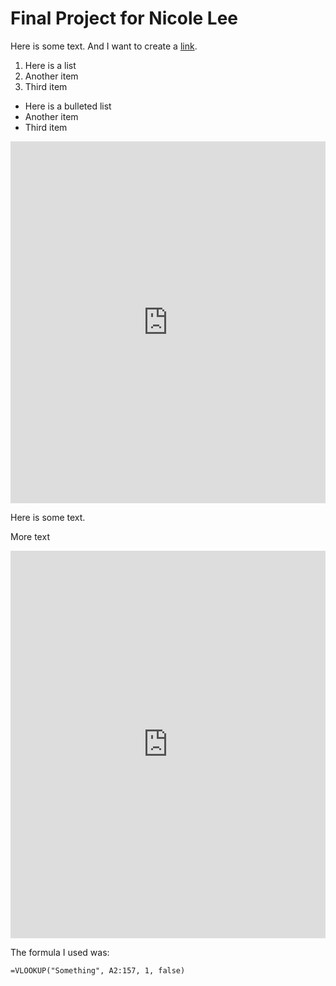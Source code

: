 # Final Project for Nicole Lee

Here is some text. And I want to create a [link](https://wikipedia.org).

1. Here is a list
2. Another item
3. Third item



* Here is a bulleted list
* Another item
* Third item

<iframe title="Most Common College Majors for Men and Women" aria-label="chart" id="datawrapper-chart-Yb0qW" src="https://datawrapper.dwcdn.net/Yb0qW/1/" scrolling="no" frameborder="0" style="width: 0; min-width: 100% !important; border: none;" height="579"></iframe><script type="text/javascript">!function(){"use strict";window.addEventListener("message",(function(a){if(void 0!==a.data["datawrapper-height"])for(var e in a.data["datawrapper-height"]){var t=document.getElementById("datawrapper-chart-"+e)||document.querySelector("iframe[src*='"+e+"']");t&&(t.style.height=a.data["datawrapper-height"][e]+"px")}}))}();
</script>







Here is some text.

More text


<iframe title="Median Earnings of College Majors" aria-label="chart" id="datawrapper-chart-paQ5q" src="https://datawrapper.dwcdn.net/paQ5q/1/" scrolling="no" frameborder="0" style="width: 0; min-width: 100% !important; border: none;" height="620"></iframe><script type="text/javascript">!function(){"use strict";window.addEventListener("message",(function(a){if(void 0!==a.data["datawrapper-height"])for(var e in a.data["datawrapper-height"]){var t=document.getElementById("datawrapper-chart-"+e)||document.querySelector("iframe[src*='"+e+"']");t&&(t.style.height=a.data["datawrapper-height"][e]+"px")}}))}();
</script>



The formula I used was:

```
=VLOOKUP("Something", A2:157, 1, false)
```



